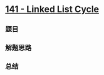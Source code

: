 # [141 - Linked List Cycle](https://leetcode.com/problems/linked-list-cycle/)

## 题目


## 解题思路


## 总结


